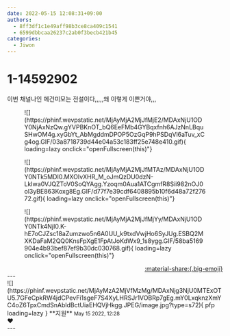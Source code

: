 ```yaml
---
date: 2022-05-15 12:08:31+09:00
authors:
  - 8ff3df1c1e49aff98b3ce8ca409c1541
  - 6599dbbcaa26237c2ab0f3becb421b45
categories:
  - Jiwon
---
```


# 1-14592902

<div class="post-container" markdown="1">
<div class="content-container md-sidebar__scrollwrap" markdown="1">

이번 채널나인 메건미모는 전설이다,,,,,왜 이렇게 이쁜거야,,,
<figure markdown="1">
![](https://phinf.wevpstatic.net/MjAyMjA2MjJfMjE2/MDAxNjU1ODY0NjAxNzQw.gYVPBKnOT_bQ6EeFMb4GYBqxfnh6AJzNnLBquSHwOM4g.xyGbYt_AbMgddmDPOP5OzGqP9hPSDqVl6aTuv_xCg4og.GIF/03a8718739d44e04a53c183ff25e748e410.gif){ loading=lazy onclick="openFullscreen(this)"}
</figure>

<figure markdown="1">
![](https://phinf.wevpstatic.net/MjAyMjA2MjJfMTAz/MDAxNjU1ODY0NTk5MDI0.MXOIvXHR_M_oJmQzDU0dzN-LkIwa0VJQZToV0SoQYAgg.Yzoqm0Aua1ATCgmfR8Sii982nOJ0ol3yBE863Koxg8Eg.GIF/d77f7e39cdf6408895b10f6d48a72f27672.gif){ loading=lazy onclick="openFullscreen(this)"}
</figure>

<figure markdown="1">
![](https://phinf.wevpstatic.net/MjAyMjA2MjJfMjYy/MDAxNjU1ODY0NTk4NjI0.K-hE7oCJZsc18aZumzwo5n6A0UU_k9txdVwjHo6SyJUg.ESBQ2MXKDaFaM2QQ0KnsFpXgE1FpAtJoKdWx9_1s8ygg.GIF/58ba5169904e4b93bef87ef9b30dc030768.gif){ loading=lazy onclick="openFullscreen(this)"}
</figure>


</div>
</div>

<div style="text-align: right;" markdown="1">
<a href="https://weverse.io/fromis9/fanpost/1-14592902" style="text-align: right;">:material-share:{.big-emoji}</a>
</div>
---

<div class="comments-container md-sidebar__scrollwrap" markdown="1">
<div class="comment" markdown="1">
<div class='id-container' markdown="1">
![](https://phinf.wevpstatic.net/MjAyMzA2MjVfMzMg/MDAxNjg3NjU0MTExOTU5.7GFeCpkRW4jdCPevFi1sgeF7S4XyLHRSJr1VOBRp7gEg.mY0LxqknzXmYC4oZ6TpxCmdSnAbldBctUiaEHQVjHkgg.JPEG/image.jpg?type=s72){ pfp loading=lazy }
**<span class="artist">지원</span>** <small>May 15 2022, 12:28</small><br>
</div>
<div class='comment-body' markdown="1">
❤️
</div>
</div>
</div>
---
